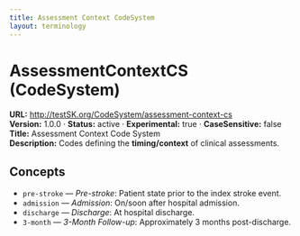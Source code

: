 ```yaml
---
title: Assessment Context CodeSystem
layout: terminology
---
```


# AssessmentContextCS (CodeSystem)

**URL:** http://testSK.org/CodeSystem/assessment-context-cs  
**Version:** 1.0.0 · **Status:** active · **Experimental:** true · **CaseSensitive:** false  
**Title:** Assessment Context Code System  
**Description:** Codes defining the **timing/context** of clinical assessments.

## Concepts
- `pre-stroke` — *Pre-stroke*: Patient state prior to the index stroke event.  
- `admission` — *Admission*: On/soon after hospital admission.  
- `discharge` — *Discharge*: At hospital discharge.  
- `3-month` — *3-Month Follow-up*: Approximately 3 months post-discharge.
